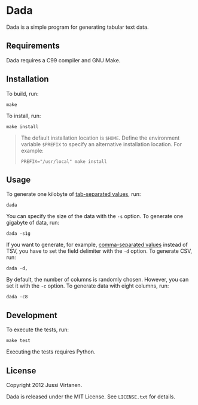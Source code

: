 # Dada

Dada is a simple program for generating tabular text data.

## Requirements

Dada requires a C99 compiler and GNU Make.

## Installation

To build, run:
```
make
```

To install, run:
```
make install
```

> The default installation location is `$HOME`. Define the environment variable
> `$PREFIX` to specify an alternative installation location. For example:
>
>     PREFIX="/usr/local" make install

## Usage

To generate one kilobyte of [tab-separated values][TSV], run:
```
dada
```

You can specify the size of the data with the `-s` option. To generate one
gigabyte of data, run:
```
dada -s1g
```

If you want to generate, for example, [comma-separated values][CSV] instead of
TSV, you have to set the field delimiter with the `-d` option. To generate CSV,
run:
```
dada -d,
```

By default, the number of columns is randomly chosen. However, you can set it
with the `-c` option. To generate data with eight columns, run:
```
dada -c8
```

  [CSV]: http://tools.ietf.org/html/rfc4180
  [TSV]: http://www.iana.org/assignments/media-types/text/tab-separated-values

## Development

To execute the tests, run:
```
make test
```

Executing the tests requires Python.

## License

Copyright 2012 Jussi Virtanen.

Dada is released under the MIT License. See `LICENSE.txt` for details.
